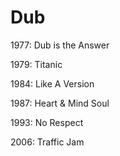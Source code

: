 # Dub

1977: Dub is the Answer

1979: Titanic

1984: Like A Version

1987: Heart & Mind Soul

1993: No Respect

2006: Traffic Jam
